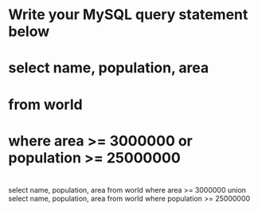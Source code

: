 # Write your MySQL query statement below
#
# select name, population, area 
# from world 
# where area >= 3000000 or population >= 25000000
#


select name, population, area 
from world 
where area >= 3000000 
union
select name, population, area 
from world 
where population >= 25000000